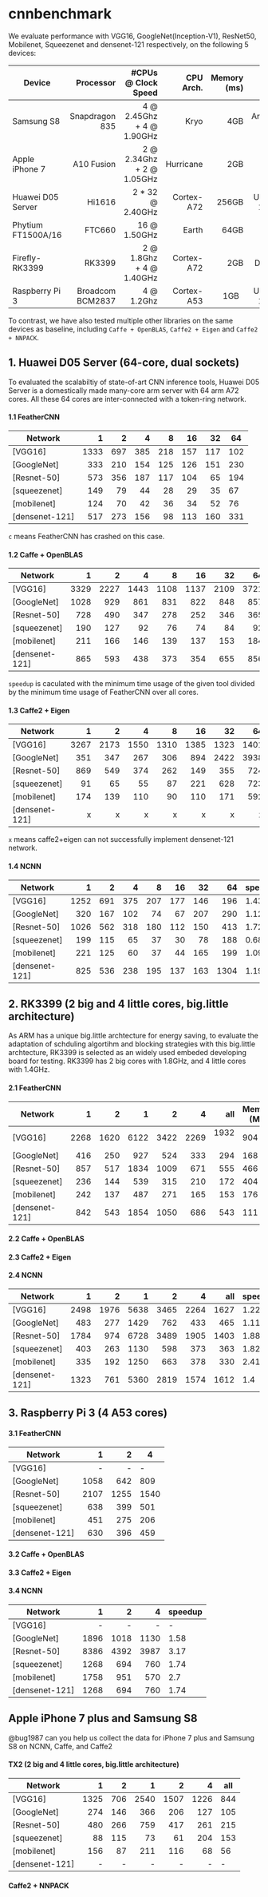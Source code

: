 # cnnbenchmark

We evaluate performance with VGG16, GoogleNet(Inception-V1), ResNet50, Mobilenet, Squeezenet and densenet-121 respectively, on the following 5 devices: 

|Device|Processor|\#CPUs @ Clock Speed|CPU Arch.|Memory (ms)| OS | SOC Power|
|---|---:|---:|---:|---:|---:|---|
|Samsung S8   | Snapdragon 835   | 4 @ 2.45Ghz + 4 @ 1.90GHz | Kryo       |  4GB   | Android 7.0  | ~5W   |  
|Apple iPhone 7 | A10 Fusion       | 2 @ 2.34Ghz + 2 @ 1.05GHz | Hurricane  |  2GB   | iOS 11.1     | ~5W   |
|Huawei D05 Server  |  Hi1616          | 2 * 32 @ 2.40GHz | Cortex-A72 |  256GB | Ubuntu 16.04 | >100W |
|Phytium FT1500A/16  | FTC660           | 16 @ 1.50GHz | Earth      |  64GB  | Kylin 5.0    | 35W   |
|Firefly-RK3399      | RK3399           | 2 @ 1.8Ghz + 4 @ 1.40GHz  | Cortex-A72 |  2GB   | Debian       | 6.05W |
|Raspberry Pi 3      | Broadcom BCM2837  | 4 @ 1.2Ghz               | Cortex-A53 |  1GB   | Ubuntu 16.04 | ~5W   |

To contrast, we have also tested multiple other libraries on the same devices as baseline, including `Caffe + OpenBLAS`, `Caffe2 + Eigen` and `Caffe2 + NNPACK`.

## 1. Huawei D05 Server (64-core, dual sockets)
To evaluated the scalabiltiy of state-of-art CNN inference tools, Huawei D05 Server is a domestically made many-core arm server with 64 arm A72 cores. All these 64 cores are inter-connected with a token-ring network.

#### 1.1 FeatherCNN
|Network| 1 | 2  |4  |8 | 16 | 32 | 64 | 
|---|---:|---:|---:|---:|---:|---:|---|
|[VGG16]        | 1333 | 697  | 385      | 218 |157   | 117  |  102  |
|[GoogleNet]    | 333	| 210 | 154	 |125  |126   |151   | 230   |
|[Resnet-50]    | 573  | 356  | 187      | 117 | 104  | 65   | 194   |
|[squeezenet]   | 149  |79    |	44       |28	|29   |35    | 67    |
|[mobilenet]    | 124  | 70   | 42	 | 36  | 34   |	52   |	76   |
|[densenet-121] | 517  |273   | 156      |98   | 113  | 160  | 331   |


`c` means FeatherCNN has crashed on this case. 

#### 1.2 Caffe + OpenBLAS

|Network| 1 | 2  |4  |8 | 16 | 32 | 64 | speedup | 
|---|---:|---:|---:|---:|---:|---:|---:|---|
|[VGG16]        | 3329 | 2227 |	1443 | 1108| 1137|2109  |   3721|  10.86 |
|[GoogleNet]    | 1028 | 929  | 861	 | 831 | 822 | 848  | 857 |  13.7|
|[Resnet-50]    | 728  | 490  |	347	 | 278 | 252 | 346  | 365 |  3.88|
|[squeezenet]   | 190  | 127  |	92   | 76  | 74  | 84   | 92  |      1.68|
|[mobilenet]    | 211  | 166  | 146  | 139 | 137 | 153  | 184 |     4.03 |
|[densenet-121] | 865  | 593  | 438	 | 373 | 354 | 655  | 856 |  3.08|

`speedup` is caculated with the minimum time usage of the given tool divided by the minimum time usage of FeatherCNN over all cores.

#### 1.3 Caffe2 + Eigen 

|Network| 1 | 2  |4  |8 | 16 | 32 | 64 | speedup | 
|---|---:|---:|---:|---:|---:|---:|---:|---|
|[VGG16]        | 3267 | 2173 |	1550	 | 1310|1385 | 	1323 |	1401 | 12.84 |
|[GoogleNet]    | 351  | 347  |	267      | 306 | 894 | 	2422 | 3938  |   4.45|
|[Resnet-50]    | 869  | 549  |	374	 | 262 | 149 | 	355  | 724 |     2.29|
|[squeezenet]   | 91   | 65   |	55       | 87  | 221 |  628  | 723 |     1.25|
|[mobilenet]    | 174  | 139  | 110      | 90  | 110 | 	171  |	592 |    2.65|
|[densenet-121] | x    | x    | x        |x    |x   | x   | x   |    x|

` x ` means caffe2+eigen can not successfully implement densenet-121 network. 

#### 1.4 NCNN

|Network| 1 | 2  |4  |8 | 16 | 32 | 64 |speedup | 
|---|---:|---:|---:|---:|---:|---:|---:|---|
|[VGG16]        | 1252 | 691 | 375|207 | 177 | 146 |196 | 1.43 |
|[GoogleNet]    | 320	 | 167 |102	|74	 |  67 |207	 | 290| 1.12 |
|[Resnet-50]    | 1026 |562	 |318	|180 | 112 | 150 |413 |  1.72|
|[squeezenet]   | 199	 | 115 |65	|37	 |30	 |78	 |188 | 0.68|
|[mobilenet]    | 221	 |125	 |60 |37 |44	 | 165 |199 | 1.09|
|[densenet-121] | 825	 | 536 |238 |195 |137 | 163 |1304 |  1.19|


## 2. RK3399 (2 big and 4 little cores, big.little architecture)

As ARM has a unique big.little archtecture for energy saving, to evaluate the adaptation of schduling algortihm and blocking strategies with this big.little archtecture, RK3399 is selected as an widely used embeded developing board for testing. RK3399 has 2 big cores with 1.8GHz, and 4 little cores with 1.4GHz. 

#### 2.1 FeatherCNN

|Network| 1 | 2  |1  | 2 | 4 | all  | Memory (MB) |
|---|---:|---:|---:|---:|---:|---:|---|
|[VGG16]        | 2268 | 1620 | 6122|3422 | 2269  |  1932   |   904  |
|[GoogleNet]    | 416  | 250  | 927 |524  |  333  |  294    |   168  |
|[Resnet-50]    | 857  | 517  | 1834| 1009|671    | 555     |   466  | 
|[squeezenet]   | 236  | 144  |539  | 315 |  210  |  172    |   404  |
|[mobilenet]    | 242 |  137  | 487  | 271   | 165   |  153  |   176  |
|[densenet-121] | 842  | 543  | 1854 | 1050 |  686 |  543    |   111  |

#### 2.2 Caffe + OpenBLAS

#### 2.3 Caffe2 + Eigen 

#### 2.4 NCNN
|Network| 1 | 2  |1  | 2 | 4 | all  | speedup |
|---|---:|---:|---:|---:|---:|---:|---|
|[VGG16]        | 2498 | 1976 | 5638 | 3465 |	2264 | 1627 | 1.22 |
|[GoogleNet]    | 483	 | 277	|1429  |  762	| 433	 | 465	|1.11  |
|[Resnet-50]    | 1784 | 974	| 6728 | 3489	| 1905 | 1403	|1.88  |
|[squeezenet]   | 403  |263	  |1130	 |598	  |373	 | 363	|1.82  | 
|[mobilenet]    | 335	 |192	  |1250	 |663	  | 378	 |330	  |2.41  |  
|[densenet-121] | 1323 |761	  | 5360 |2819	|1574	 | 1612	|1.4   |


## 3. Raspberry Pi 3 (4 A53 cores)
#### 3.1 FeatherCNN

|Network| 1 | 2  | 4 | 
|---|---:|---:|---|
|[VGG16]        | -    | -    |  -       |
|[GoogleNet]    | 1058 | 642  | 809      |
|[Resnet-50]    | 2107 | 1255 | 1540     |
|[squeezenet]   | 638  | 399  | 501      |
|[mobilenet]    | 451  |  275 | 206	 | 
|[densenet-121] | 630   | 396 | 459      |

#### 3.2 Caffe + OpenBLAS

#### 3.3 Caffe2 + Eigen 

#### 3.4 NCNN

|Network| 1 | 2  | 4 |  speedup | 
|---|---:|---:|---:|---|
|[VGG16]        | -    | -    |  -       |   -   |
|[GoogleNet]    | 1896 | 1018	| 1130	   |  1.58  | 
|[Resnet-50]    | 8386 |4392	|3987	     |3.17    |
|[squeezenet]   | 1268 |694	  |760	     |1.74    |
|[mobilenet]    | 1758 |951	  |570	     |2.7     |
|[densenet-121] | 1268 |694	  |760	     |1.74    |
	

## Apple iPhone 7 plus and Samsung S8
   @bug1987 can you help us collect the data for iPhone 7 plus and Samsung S8 on NCNN, Caffe, and Caffe2




#### TX2 (2 big and 4 little cores, big.little architecture)

|Network| 1 | 2  |1  | 2 | 4 | all  |
|---|---:|---:|---:|---:|---:|---|
|[VGG16]        | 1325 | 706  | 2540     |1507 | 1226  |  844  |
|[GoogleNet]    | 274  | 146 | 366       |206  |  127  |  105  |
|[Resnet-50]    | 480  | 266  | 759     | 417  |261    | 215   | 
|[squeezenet]   | 88   | 115  |73       | 61   | 204   |  153  |
|[mobilenet]    | 156 |  87   | 211      | 116 | 68    |  56   |
|[densenet-121] | -    | -    | -         | - |   -    |  -   |


#### Caffe2 + NNPACK 
